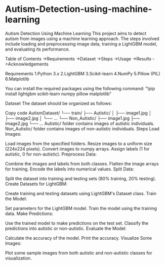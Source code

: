# Autism-Detection-using-machine-learning
Autism Detection Using Machine Learning
This project aims to detect autism from images using a machine learning approach. The steps involved include loading and preprocessing image data, training a LightGBM model, and evaluating its performance.

Table of Contents
->Requirements
->Dataset
->Steps
->Usage
->Results
->Acknowledgements

Requirements
1.Python 3.x
2.LightGBM
3.Scikit-learn
4.NumPy
5.Pillow (PIL)
6.Matplotlib

You can install the required packages using the following command:
"!pip install lightgbm scikit-learn numpy pillow matplotlib"

Dataset
The dataset should be organized as follows:

Copy code
AutismDataset/
    └── train/
        ├── Autistic/
        │   ├── image1.jpg
        │   ├── image2.jpg
        │   └── ...
        └── Non_Autistic/
            ├── image1.jpg
            ├── image2.jpg
            └── ...
Autistic/ folder contains images of autistic individuals.
Non_Autistic/ folder contains images of non-autistic individuals.
Steps
Load Images:

Load images from the specified folders.
Resize images to a uniform size (224x224 pixels).
Convert images to numpy arrays.
Assign labels (1 for autistic, 0 for non-autistic).
Preprocess Data:

Combine the images and labels from both classes.
Flatten the image arrays for training.
Encode the labels into numerical values.
Split Data:

Split the dataset into training and testing sets (80% training, 20% testing).
Create Datasets for LightGBM:

Create training and testing datasets using LightGBM's Dataset class.
Train the Model:

Set parameters for the LightGBM model.
Train the model using the training data.
Make Predictions:

Use the trained model to make predictions on the test set.
Classify the predictions into autistic or non-autistic.
Evaluate the Model:

Calculate the accuracy of the model.
Print the accuracy.
Visualize Some Images:

Plot some sample images from both autistic and non-autistic classes for visualization.
